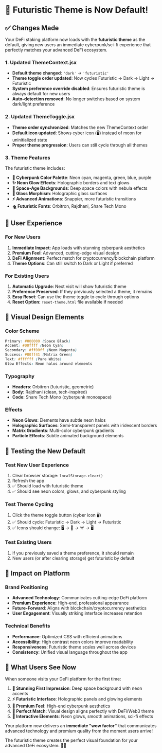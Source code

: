 # 🌌 Futuristic Theme is Now Default! 

## ✅ Changes Made

Your DeFi staking platform now loads with the **futuristic theme** as the default, giving new users an immediate cyberpunk/sci-fi experience that perfectly matches your advanced DeFi ecosystem.

### **1. Updated ThemeContext.jsx**
- **Default theme changed**: `'dark'` → `'futuristic'`
- **Theme toggle order updated**: Now cycles Futuristic → Dark → Light → Futuristic
- **System preference override disabled**: Ensures futuristic theme is always default for new users
- **Auto-detection removed**: No longer switches based on system dark/light preference

### **2. Updated ThemeToggle.jsx**
- **Theme order synchronized**: Matches the new ThemeContext order
- **Default icon updated**: Shows cyber icon (🖥️) instead of moon for uninitialized state
- **Proper theme progression**: Users can still cycle through all themes

### **3. Theme Features**
The futuristic theme includes:
- **🎨 Cyberpunk Color Palette**: Neon cyan, magenta, green, blue, purple
- **✨ Neon Glow Effects**: Holographic borders and text glows
- **🌌 Space-Age Backgrounds**: Deep space colors with nebula effects
- **🔮 Glass Morphism**: Holographic glass surfaces
- **⚡ Advanced Animations**: Snappier, more futuristic transitions
- **🛸 Futuristic Fonts**: Orbitron, Rajdhani, Share Tech Mono

## 🎯 User Experience

### **For New Users**
1. **Immediate Impact**: App loads with stunning cyberpunk aesthetics
2. **Premium Feel**: Advanced, cutting-edge visual design
3. **DeFi Alignment**: Perfect match for cryptocurrency/blockchain platform
4. **Theme Options**: Can still switch to Dark or Light if preferred

### **For Existing Users**
1. **Automatic Upgrade**: Next visit will show futuristic theme
2. **Preference Preserved**: If they previously selected a theme, it remains
3. **Easy Reset**: Can use the theme toggle to cycle through options
4. **Reset Option**: `reset-theme.html` file available if needed

## 🚀 Visual Design Elements

### **Color Scheme**
```css
Primary: #000000 (Space Black)
Accent: #00ffff (Neon Cyan) 
Secondary: #ff00ff (Neon Magenta)
Success: #00ff41 (Matrix Green)
Text: #ffffff (Pure White)
Glow Effects: Neon halos around elements
```

### **Typography**
- **Headers**: Orbitron (futuristic, geometric)
- **Body**: Rajdhani (clean, tech-inspired)
- **Code**: Share Tech Mono (cyberpunk monospace)

### **Effects**
- **Neon Glows**: Elements have subtle neon halos
- **Holographic Surfaces**: Semi-transparent panels with iridescent borders
- **Matrix Gradients**: Multi-color cyberpunk gradients
- **Particle Effects**: Subtle animated background elements

## 🧪 Testing the New Default

### **Test New User Experience**
1. Clear browser storage: `localStorage.clear()`
2. Refresh the app
3. ✅ Should load with futuristic theme
4. ✅ Should see neon colors, glows, and cyberpunk styling

### **Test Theme Cycling**
1. Click the theme toggle button (cyber icon 🖥️)
2. ✅ Should cycle: Futuristic → Dark → Light → Futuristic
3. ✅ Icons should change: 🖥️ → 🌙 → ☀️ → 🖥️

### **Test Existing Users**
1. If you previously saved a theme preference, it should remain
2. New users (or after clearing storage) get futuristic by default

## 🎉 Impact on Platform

### **Brand Positioning**
- **Advanced Technology**: Communicates cutting-edge DeFi platform
- **Premium Experience**: High-end, professional appearance
- **Future-Forward**: Aligns with blockchain/cryptocurrency aesthetics
- **User Engagement**: Visually striking interface increases retention

### **Technical Benefits**
- **Performance**: Optimized CSS with efficient animations
- **Accessibility**: High contrast neon colors improve readability
- **Responsiveness**: Futuristic theme scales well across devices
- **Consistency**: Unified visual language throughout the app

## 🚀 What Users See Now

When someone visits your DeFi platform for the first time:

1. **🌌 Stunning First Impression**: Deep space background with neon accents
2. **⚡ Futuristic Interface**: Holographic panels and glowing elements  
3. **💎 Premium Feel**: High-end cyberpunk aesthetics
4. **🎯 Perfect Match**: Visual design aligns perfectly with DeFi/Web3 theme
5. **🔮 Interactive Elements**: Neon glows, smooth animations, sci-fi effects

Your platform now delivers an **immediate "wow factor"** that communicates advanced technology and premium quality from the moment users arrive! 

The futuristic theme creates the perfect visual foundation for your advanced DeFi ecosystem. 🚀✨